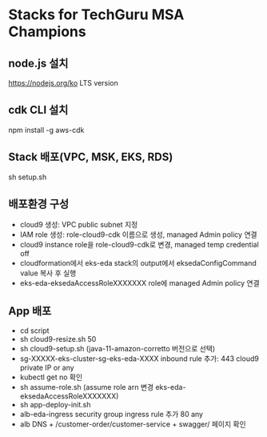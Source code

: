 # Stacks for TechGuru MSA Champions

## node.js 설치

https://nodejs.org/ko LTS version

## cdk CLI 설치

npm install -g aws-cdk

## Stack 배포(VPC, MSK, EKS, RDS)

sh setup.sh

## 배포환경 구성

- cloud9 생성: VPC public subnet 지정
- IAM role 생성: role-cloud9-cdk 이름으로 생성, managed Admin policy 연결
- cloud9 instance role을 role-cloud9-cdk로 변경, managed temp credential off
- cloudformation에서 eks-eda stack의 output에서 eksedaConfigCommand value 복사 후 실행
- eks-eda-eksedaAccessRoleXXXXXXX role에 managed Admin policy 연결

## App 배포

- cd script
- sh cloud9-resize.sh 50
- sh cloud9-setup.sh (java-11-amazon-corretto 버전으로 선택)
- sg-XXXXX-eks-cluster-sg-eks-eda-XXXX inbound rule 추가: 443 cloud9 private IP or any
- kubectl get no 확인
- sh assume-role.sh (assume role arn 변경 eks-eda-eksedaAccessRoleXXXXXXX)
- sh app-deploy-init.sh
- alb-eda-ingress security group ingress rule 추가 80 any
- alb DNS + /customer-order/customer-service + swagger/ 페이지 확인
